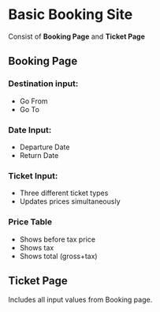 # Basic Booking Site
Consist of  **Booking Page** and **Ticket Page**

## Booking Page
### Destination input:
- Go From
- Go To
### Date Input:
- Departure Date
- Return Date
### Ticket Input:
- Three different ticket types
- Updates prices simultaneously

### Price Table
- Shows before tax price
- Shows tax
- Shows total (gross+tax)

## Ticket Page
Includes all input values from Booking page. 